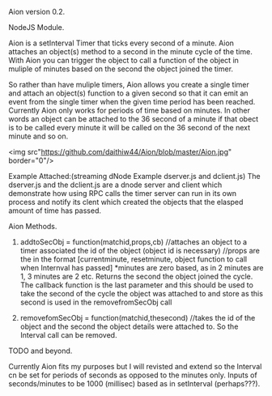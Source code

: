 Aion version 0.2.

NodeJS Module.

Aion is a setInterval Timer that ticks every second of a minute. Aion attaches an object(s) method to a second in the minute cycle of the time. With Aion you can trigger the object to call a function of the object in muliple of minutes based on the second the object joined the timer.

So rather than have muliple timers, Aion allows you create a single timer and attach an object(s) function to a given second so that it can emit an event from the single timer when the given time period has been reached. Currently Aion only works for periods of time based on minutes. In other words an object can be attached to the 36 second of a minute if that obect is to be called every minute it will be called on the 36 second of the next minute and so on.

<img src"https://github.com/daithiw44/Aion/blob/master/Aion.jpg" border="0"/>

Example Attached:(streaming dNode Example dserver.js and dclient.js)
The dserver.js and the dclient.js are a dnode server and client which demonstrate how using RPC calls the timer server can run in its own process and notify its clent which created the objects that the elasped amount of time has passed.

Aion Methods.

1. addtoSecObj = function(matchid,props,cb)
	//attaches an object to a timer associated the id of the object (object id is necessary)
	//props are the in the format [currentminute, resetminute, object function to call when Internval has passed] *minutes are zero based, as in 2 minutes are 1, 3 minutes are 2 etc.
Returns the second the object joined the cycle.
The callback function is the last parameter and this should be used to take the second of the cycle the object was attached to and store as this second is used in the removefromSecObj call

2. removefomSecObj = function(matchid,thesecond) 
//takes the id of the object and the second the object details were attached to. So the Interval call can be removed.

TODO and beyond.

Currently Aion fits my purposes but I will revisted and extend so the Interval cn be set for periods of seconds as opposed to the minutes only. Inputs of seconds/minutes to be 1000 (millisec) based as in setInterval (perhaps???).
